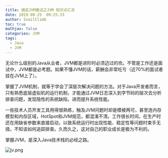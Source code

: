 ```yaml
---
title: 搞定JVM面试之JVM 知识点汇总
date: 2019-08-25  09:25:33
author: SnailClimb
toc: true
mathjax: false
categories: JVM
tags:
  - Java
  - JVM
---
```


无论什么级别的Java从业者，JVM都是进阶时必须迈过的坎。不管是工作还是面试中，JVM都是必考题。如果不懂JVM的话，薪酬会非常吃亏（近70%的面试者挂在JVM上了）。


掌握了JVM机制，就等于学会了深层次解决问题的方法。对于Java开发者而言，只有熟悉底层虚拟机的运行机制，才能通过JVM日志深入到字节码的层次去分析排查问题，发现隐性的系统缺陷，进而提升系统性能。


一些技术人员开发工具用得很熟练，触及JVM问题时却是模棱两可，甚至连内存模型和内存区域，HotSpot和JVM规范，都混淆不清。工作很长时间，在生产时还在用缺省参数来直接启动，以致系统运行时出现性能、稳定性等问题时束手无措，不知该如何追踪排查。久而久之，这对自己的职业成长是极为不利的。


掌握JVM，是深入Java技术栈的必经之路。

![jv.png](https://i.loli.net/2019/09/10/HsJXU8S4oVtCTM7.png)
